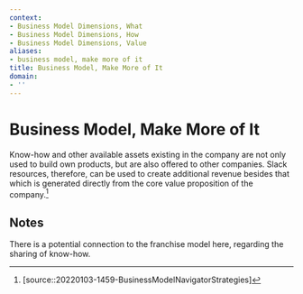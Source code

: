 ```yaml
---
context:
- Business Model Dimensions, What
- Business Model Dimensions, How
- Business Model Dimensions, Value
aliases:
- business model, make more of it
title: Business Model, Make More of It
domain:
- ''
---
```


# Business Model, Make More of It

Know-how and other available assets existing in the company are not only used to build own products, but are also offered to other companies. Slack resources, therefore, can be used to create additional revenue besides that which is generated directly from the core value proposition of the company.[^1]

## Notes

There is a potential connection to the franchise model here, regarding the sharing of know-how.

[^1]: [source::20220103-1459-BusinessModelNavigatorStrategies]
